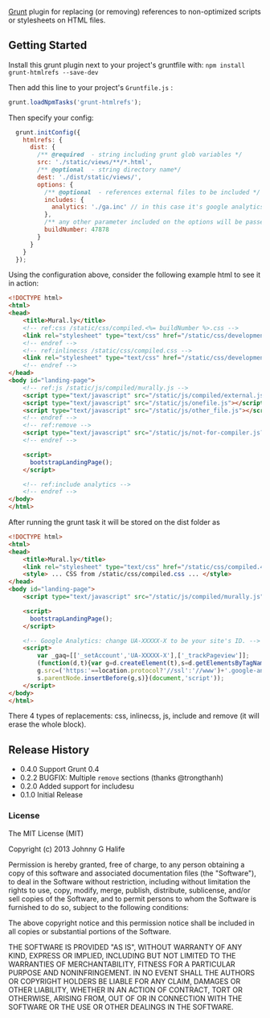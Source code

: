 [Grunt][grunt] plugin for replacing (or removing) references to non-optimized scripts or stylesheets on HTML files.

## Getting Started

Install this grunt plugin next to your project's gruntfile with: `npm install grunt-htmlrefs --save-dev`

Then add this line to your project's `Gruntfile.js` :

```javascript
grunt.loadNpmTasks('grunt-htmlrefs');
```

Then specify your config:

```javascript
  grunt.initConfig({
    htmlrefs: {
      dist: {
        /** @required  - string including grunt glob variables */
        src: './static/views/**/*.html',
        /** @optional  - string directory name*/
        dest: './dist/static/views/',
        options: {
          /** @optional  - references external files to be included */
          includes: {
            analytics: './ga.inc' // in this case it's google analytics (see sample below)
          },
          /** any other parameter included on the options will be passed for template evaluation */
          buildNumber: 47878
        }
      }
    }
  });
```

Using the configuration above, consider the following example html to see it in action:

```html
<!DOCTYPE html>
<html>
<head>
    <title>Mural.ly</title>
    <!-- ref:css /static/css/compiled.<%= buildNumber %>.css -->
    <link rel="stylesheet" type="text/css" href="/static/css/development.css" />
    <!-- endref -->
    <!-- ref:inlinecss /static/css/compiled.css -->
    <link rel="stylesheet" type="text/css" href="/static/css/development.css" />
    <!-- endref -->
</head>
<body id="landing-page">
    <!-- ref:js /static/js/compiled/murally.js -->
    <script type="text/javascript" src="/static/js/compiled/external.js"></script>
    <script type="text/javascript" src="/static/js/onefile.js"></script>
    <script type="text/javascript" src="/static/js/other_file.js"></script>
    <!-- endref -->
    <!-- ref:remove -->
    <script type="text/javascript" src="/static/js/not-for-compiler.js?v=1355D6D2D38"></script>
    <!-- endref -->

    <script>
      bootstrapLandingPage();
    </script>

    <!-- ref:include analytics -->
    <!-- endref -->
</body>
</html>
```

After running the grunt task it will be stored on the dist folder as

```html
<!DOCTYPE html>
<html>
<head>
    <title>Mural.ly</title>
    <link rel="stylesheet" type="text/css" href="/static/css/compiled.47878.css" />
    <style> ... CSS from /static/css/compiled.css ... </style>
</head>
<body id="landing-page">
    <script type="text/javascript" src="/static/js/compiled/murally.js"></script>

    <script>
      bootstrapLandingPage();
    </script>

    <!-- Google Analytics: change UA-XXXXX-X to be your site's ID. -->
    <script>
        var _gaq=[['_setAccount','UA-XXXXX-X'],['_trackPageview']];
        (function(d,t){var g=d.createElement(t),s=d.getElementsByTagName(t)[0];
        g.src=('https:'==location.protocol?'//ssl':'//www')+'.google-analytics.com/ga.js';
        s.parentNode.insertBefore(g,s)}(document,'script'));
    </script>
</body>
</html>
```

There 4 types of replacements: css, inlinecss, js, include and remove (it will erase the whole block).

[grunt]: https://github.com/cowboy/grunt

## Release History
* 0.4.0 Support Grunt 0.4
* 0.2.2 BUGFIX: Multiple `remove` sections (thanks @trongthanh)
* 0.2.0 Added support for includesu
* 0.1.0 Initial Release

### License

The MIT License (MIT)

Copyright (c) 2013 Johnny G Halife

Permission is hereby granted, free of charge, to any person obtaining a copy of
this software and associated documentation files (the "Software"), to deal in
the Software without restriction, including without limitation the rights to
use, copy, modify, merge, publish, distribute, sublicense, and/or sell copies of
the Software, and to permit persons to whom the Software is furnished to do so,
subject to the following conditions:

The above copyright notice and this permission notice shall be included in all
copies or substantial portions of the Software.

THE SOFTWARE IS PROVIDED "AS IS", WITHOUT WARRANTY OF ANY KIND, EXPRESS OR
IMPLIED, INCLUDING BUT NOT LIMITED TO THE WARRANTIES OF MERCHANTABILITY, FITNESS
FOR A PARTICULAR PURPOSE AND NONINFRINGEMENT. IN NO EVENT SHALL THE AUTHORS OR
COPYRIGHT HOLDERS BE LIABLE FOR ANY CLAIM, DAMAGES OR OTHER LIABILITY, WHETHER
IN AN ACTION OF CONTRACT, TORT OR OTHERWISE, ARISING FROM, OUT OF OR IN
CONNECTION WITH THE SOFTWARE OR THE USE OR OTHER DEALINGS IN THE SOFTWARE.

        
